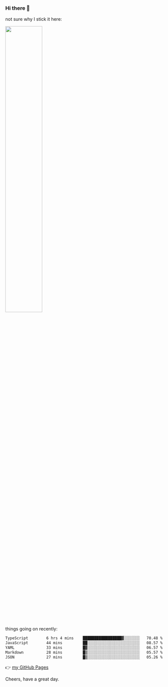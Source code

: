 ### Hi there 👋

not sure why I stick it here:

[<img width="48%" src="https://github-readme-stats.vercel.app/api?username=ykzhukian&show_icons=true&theme=dracula">](https://github.com/anuraghazra/github-readme-stats)


things going on recently:

<!--START_SECTION:waka-->

```txt
TypeScript        6 hrs 4 mins    █████████████████▓░░░░░░░   70.48 %
JavaScript        44 mins         ██░░░░░░░░░░░░░░░░░░░░░░░   08.57 %
YAML              33 mins         █▓░░░░░░░░░░░░░░░░░░░░░░░   06.57 %
Markdown          28 mins         █▒░░░░░░░░░░░░░░░░░░░░░░░   05.57 %
JSON              27 mins         █▒░░░░░░░░░░░░░░░░░░░░░░░   05.26 %
```

<!--END_SECTION:waka-->

👉 [my GitHub Pages](https://ykzhukian.github.io)

Cheers, have a great day.

